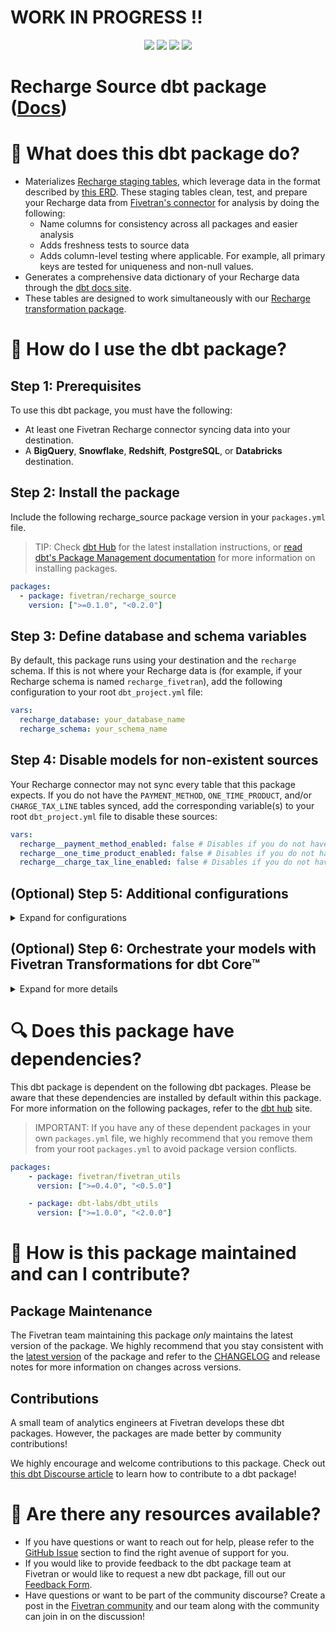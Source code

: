 # WORK IN PROGRESS !!
<p align="center">
    <a alt="License"
        href="https://github.com/fivetran/dbt_recharge_source/blob/main/LICENSE">
        <img src="https://img.shields.io/badge/License-Apache%202.0-blue.svg" /></a>
    <a alt="dbt-core">
        <img src="https://img.shields.io/badge/dbt_Core™_version->=1.3.0_<2.0.0-orange.svg" /></a>
    <a alt="Maintained?">
        <img src="https://img.shields.io/badge/Maintained%3F-yes-green.svg" /></a>
    <a alt="PRs">
        <img src="https://img.shields.io/badge/Contributions-welcome-blueviolet" /></a>
</p>

# Recharge Source dbt package ([Docs](https://fivetran.github.io/dbt_recharge_source/))
# 📣 What does this dbt package do?
- Materializes [Recharge staging tables](https://fivetran.github.io/dbt_recharge_source/#!/overview/recharge_source/models/?g_v=1&g_e=seeds), which leverage data in the format described by [this ERD](https://fivetran.com/docs/applications/recharge#schemainformation). These staging tables clean, test, and prepare your Recharge data from [Fivetran's connector](https://fivetran.com/docs/applications/recharge) for analysis by doing the following:
  - Name columns for consistency across all packages and easier analysis
  - Adds freshness tests to source data
  - Adds column-level testing where applicable. For example,  all primary keys are tested for uniqueness and non-null values.
- Generates a comprehensive data dictionary of your Recharge data through the [dbt docs site](https://fivetran.github.io/dbt_recharge_source/).
- These tables are designed to work simultaneously with our [Recharge transformation package](https://github.com/fivetran/dbt_recharge).

# 🎯 How do I use the dbt package?
## Step 1: Prerequisites
To use this dbt package, you must have the following:
- At least one Fivetran Recharge connector syncing data into your destination.
- A **BigQuery**, **Snowflake**, **Redshift**, **PostgreSQL**, or **Databricks** destination.

## Step 2: Install the package
Include the following recharge_source package version in your `packages.yml` file.
> TIP: Check [dbt Hub](https://hub.getdbt.com/) for the latest installation instructions, or [read dbt's Package Management documentation](https://docs.getdbt.com/docs/package-management) for more information on installing packages.
```yml
packages:
  - package: fivetran/recharge_source
    version: [">=0.1.0", "<0.2.0"]
```

## Step 3: Define database and schema variables
By default, this package runs using your destination and the `recharge` schema. If this is not where your Recharge data is (for example, if your Recharge schema is named `recharge_fivetran`), add the following configuration to your root `dbt_project.yml` file:

```yml
vars:
  recharge_database: your_database_name
  recharge_schema: your_schema_name 
```

## Step 4: Disable models for non-existent sources
Your Recharge connector may not sync every table that this package expects. If you do not have the `PAYMENT_METHOD`, `ONE_TIME_PRODUCT`, and/or `CHARGE_TAX_LINE` tables synced, add the corresponding variable(s) to your root `dbt_project.yml` file to disable these sources:

```yml
vars:
  recharge__payment_method_enabled: false # Disables if you do not have the PAYMENT_METHOD table. Default is True.
  recharge__one_time_product_enabled: false # Disables if you do not have the ONE_TIME_PRODUCT table. Default is True.
  recharge__charge_tax_line_enabled: false # Disables if you do not have the CHARGE_TAX_LINE table. Default is True.
```

## (Optional) Step 5: Additional configurations
<details><summary>Expand for configurations</summary>

### Passing Through Additional Columns
This package includes all source columns defined in the macros folder. If you would like to pass through additional columns to the staging models, add the following configurations to your `dbt_project.yml` file. These variables allow for the pass-through fields to be aliased (`alias`) and casted (`transform_sql`) if desired, but not required. Datatype casting is configured via a sql snippet within the `transform_sql` key. You may add the desired sql while omitting the `as field_name` at the end and your custom pass-though fields will be casted accordingly. Use the below format for declaring the respective pass-through variables in your root `dbt_project.yml`.
```yml
vars:
    recharge__address_passthrough_columns: 
      - name: "new_custom_field"
        alias: "custom_field_name"
        transform_sql:  "cast(custom_field_name as int64)"
      - name: "a_second_field"
        transform_sql:  "cast(a_second_field as string)"
    # a similar pattern can be applied to the rest of the following variables.
    recharge__charge_passthrough_columns:
    recharge__charge_line_item_passthrough_columns: 
    recharge__order_passthrough_columns:
    recharge__order_line_passthrough_columns:
    recharge__product_passthrough_columns:
    recharge__subscription_passthrough_columns:
    recharge__subscription_history_passthrough_columns:
```

### Changing the Build Schema
By default, this package will build the Recharge staging models within a schema titled (<target_schema> + `recharge_source`) in your destination. If this is not where you would like your Recharge staging data written, add the following configuration to your root `dbt_project.yml` file:

```yml
models:
    recharge_source:
      +schema: my_new_schema_name # leave blank for just the target_schema
```

### Change the source table references
If an individual source table has a different name than the package expects, add the table name as it appears in your destination to the respective variable:

> IMPORTANT: See this project's [`dbt_project.yml`](https://github.com/fivetran/dbt_recharge_source/blob/main/dbt_project.yml) variable declarations to see the expected names.

```yml
vars:
    recharge_<default_source_table_name>_identifier: your_table_name 
```
#### 🚨 Snowflake Users 🚨
You may need to provide the case-sensitive spelling of your source tables that are also Snowflake reserved words.

In this package, this would apply to the `ORDER` source. If you are receiving errors for this source, include the following in your `dbt_project.yml` file:
```yml
vars:
  recharge_order_identifier: '"Order"' # as an example, must include this quoting pattern and adjust for your exact casing
```

**Note!** if you have sources defined in your project's yml, the above will not work. Instead you will need to add the following where your order table is defined in your yml:
```yml
sources:
  tables:
    - name: order 
      # Add the below
      identifier: ORDER # Or what your order table is named, being mindful of casing
      quoting:
        identifier: true
```
</details>

## (Optional) Step 6: Orchestrate your models with Fivetran Transformations for dbt Core™
<details><summary>Expand for more details</summary>

Fivetran offers the ability for you to orchestrate your dbt project through [Fivetran Transformations for dbt Core™](https://fivetran.com/docs/transformations/dbt). Learn how to set up your project for orchestration through Fivetran in our [Transformations for dbt Core™ setup guides](https://fivetran.com/docs/transformations/dbt#setupguide).
    
</details>

# 🔍 Does this package have dependencies?
This dbt package is dependent on the following dbt packages. Please be aware that these dependencies are installed by default within this package. For more information on the following packages, refer to the [dbt hub](https://hub.getdbt.com/) site.
> IMPORTANT: If you have any of these dependent packages in your own `packages.yml` file, we highly recommend that you remove them from your root `packages.yml` to avoid package version conflicts.
```yml
packages:
    - package: fivetran/fivetran_utils
      version: [">=0.4.0", "<0.5.0"]

    - package: dbt-labs/dbt_utils
      version: [">=1.0.0", "<2.0.0"]
```
          
# 🙌 How is this package maintained and can I contribute?
## Package Maintenance
The Fivetran team maintaining this package _only_ maintains the latest version of the package. We highly recommend that you stay consistent with the [latest version](https://hub.getdbt.com/fivetran/recharge_source/latest/) of the package and refer to the [CHANGELOG](https://github.com/fivetran/dbt_recharge_source/blob/main/CHANGELOG.md) and release notes for more information on changes across versions.

## Contributions
A small team of analytics engineers at Fivetran develops these dbt packages. However, the packages are made better by community contributions! 

We highly encourage and welcome contributions to this package. Check out [this dbt Discourse article](https://discourse.getdbt.com/t/contributing-to-a-dbt-package/657) to learn how to contribute to a dbt package!

# 🏪 Are there any resources available?
- If you have questions or want to reach out for help, please refer to the [GitHub Issue](https://github.com/fivetran/dbt_microsoft_ads/issues/new/choose) section to find the right avenue of support for you.
- If you would like to provide feedback to the dbt package team at Fivetran or would like to request a new dbt package, fill out our [Feedback Form](https://www.surveymonkey.com/r/DQ7K7WW).
- Have questions or want to be part of the community discourse? Create a post in the [Fivetran community](https://community.fivetran.com/t5/user-group-for-dbt/gh-p/dbt-user-group) and our team along with the community can join in on the discussion!
